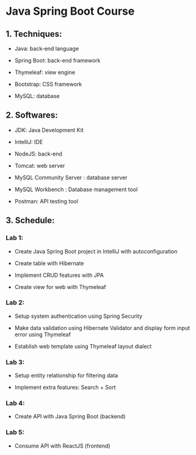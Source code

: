 # Java Spring Boot Course

## 1. Techniques:
- Java: back-end language

- Spring Boot: back-end framework

- Thymeleaf: view engine

- Bootstrap: CSS framework

- MySQL: database
## 2. Softwares:
- JDK: Java Development Kit

- IntelliJ: IDE

- NodeJS: back-end

- Tomcat: web server

- MySQL Community Server : database server

- MySQL Workbench : Database management tool

- Postman: API testing tool

## 3. Schedule:
### Lab 1:  
- Create Java Spring Boot project in IntelliJ with autoconfiguration

- Create table with Hibernate

- Implement CRUD features with JPA

- Create view for web with Thymeleaf
### Lab 2:  
- Setup system authentication using Spring Security

- Make data validation using Hibernate Validator and display form input error using Thymeleaf

- Establish web template using Thymeleaf layout dialect
### Lab 3:  
- Setup entity relationship for filtering data

- Implement extra features: Search + Sort
### Lab 4:  
- Create API with Java Spring Boot (backend)
 
### Lab 5:  
- Consume API with ReactJS (frontend)